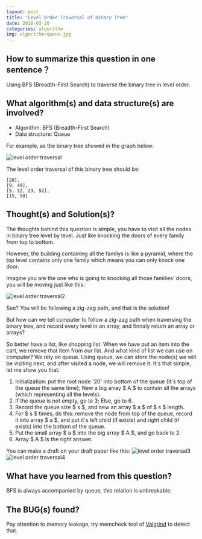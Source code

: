 ```yaml
---
layout: post
title: "Level Order Traversal of Binary Tree"
date: 2018-03-20
categories: algorithm
img: algorithm/queue.jpg
---
```


## How to summarize this question in one sentence？

Using BFS (Breadth-First Search) to traverse the binary tree in level order.

## What algorithm(s) and data structure(s) are involved?

- Algorithm: BFS (Breadth-First Search)
- Data structure: Queue

For example, as the binary tree showed in the graph below:

![level order traversal]({{site.baseurl}}/assets/img/algorithm/level_order.png)

The level order traversal of this binary tree should be:

```
[20],
[9, 49],
[5, 12, 23, 52],
[15, 50]
```

## Thought(s) and Solution(s)?

The thoughts behind this question is simple, you have to visit all the nodes in binary tree level by level. Just like knocking the doors of every family from top to bottom.

However, the building containing all the familys is like a pyramid, where the top level contains only one family which means you can only knock one door.

Imagine you are the one who is going to knocking all those families' doors, you will be moving just like this:

![level order traversal2]({{site.baseurl}}/assets/img/algorithm/level_order2.png)

See? You will be following a zig-zag path, and that is the solution!

But how can we tell computer to follow a zig-zag path when traversing the binary tree, and record every level in an array, and finnaly return an array or arrays?

So better have a list, like shopping list. When we have put an item into the cart, we remove that item from our list. And what kind of list we can use on computer? We rely on queue. Using queue, we can store the node(s) we will be visiting next, and after visited a node, we will remove it. It's that simple, let me show you that:

1. Initialization: put the root node '20' into bottom of the queue (It's top of the queue the same time); New a big array $ A $ to contain all the arrays (which representing all the levels).
2. If the queue is not empty, go to 3; Else, go to 6.
3. Record the queue size $ s $, and new an array $ a $ of $ s $ length.
4. For $ s $ times, do this: remove the node from top of the queue, record it into array $ a $, and put it's left child (if exists) and right child (if exists) into the bottom of the queue.
5. Put the small array $ a $ into the big array $ A $, and go back to 2.
6. Array $ A $ is the right answer.

You can make a draft on your draft paper like this:
![level order traversal3]({{site.baseurl}}/assets/img/algorithm/level_order3.png)
![level order traversal4]({{site.baseurl}}/assets/img/algorithm/level_order4.png)

## What have you learned from this question?

BFS is always accompanied by queue, this relation is unbreakable.

## The BUG(s) found?

Pay attention to memory leakage, try memcheck tool of [Valgrind](http://valgrind.org/) to detect that.